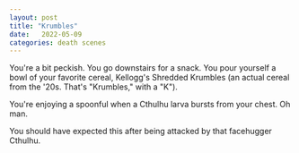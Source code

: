 ```yaml
---
layout: post
title: "Krumbles"
date:   2022-05-09
categories: death scenes
---
```

You're a bit peckish. You go downstairs for a snack. You pour yourself a bowl of your favorite cereal, Kellogg's Shredded Krumbles (an actual cereal from the '20s. That's "Krumbles," with a "K").

You're enjoying a spoonful when a Cthulhu larva bursts from your chest. Oh man.

You should have expected this after being attacked by that facehugger Cthulhu.
